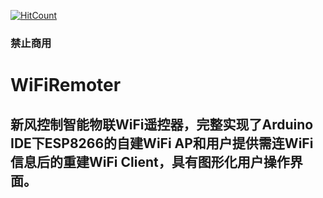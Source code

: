 [![HitCount](http://hits.dwyl.io/Giftia/WiFiRemoter.svg)](http://hits.dwyl.io/Giftia/WiFiRemoter)
### 禁止商用
# WiFiRemoter
## 新风控制智能物联WiFi遥控器，完整实现了Arduino IDE下ESP8266的自建WiFi AP和用户提供需连WiFi信息后的重建WiFi Client，具有图形化用户操作界面。
